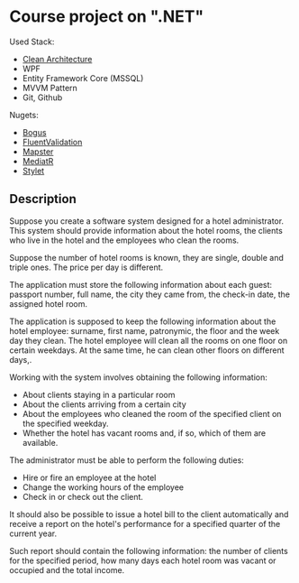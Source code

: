 # Course project on ".NET"

Used Stack:
- [Clean Architecture](https://github.com/jasontaylordev/CleanArchitecture)
- WPF
-  Entity Framework Core (MSSQL)
-  MVVM Pattern
- Git, Github

Nugets:
- [Bogus](https://github.com/bchavez/Bogus)
- [FluentValidation](https://github.com/FluentValidation/FluentValidation)
- [Mapster](https://github.com/MapsterMapper/Mapster)
- [MediatR](https://github.com/jbogard/MediatR)
- [Stylet](https://github.com/canton7/Stylet)

## Description

Suppose you create a software system designed for a hotel administrator. This system should provide information about the hotel rooms, the clients who live in the hotel and the employees who clean the rooms.

Suppose the number of hotel rooms is known, they are single, double and triple ones. The price per day is different.


The application must store the following information about each guest: passport number, full name, the city they came from, the check-in date, the assigned hotel room.

The application is supposed to keep the following information about the hotel employee: surname, first name, patronymic, the floor and the week day they clean. The hotel employee will clean all the rooms on one floor on certain weekdays. At the same time, he can clean other floors on different days,.

Working with the system involves obtaining the following information:
- About clients staying in a particular room
- About the clients arriving from a certain city
- About the employees who cleaned the room of the specified client on the specified weekday.
- Whether the hotel has vacant rooms and, if so, which of them are available.

The administrator must be able to perform the following duties:
- Hire or fire an employee at the hotel
- Change the working hours of the employee
- Check in or check out the client.

It should also be possible to issue a hotel bill to the client automatically and receive a report on the hotel's performance for a specified quarter of the current year.

Such report should contain the following information: the number of clients for the specified period, how many days each hotel room was vacant or occupied and the total income.
